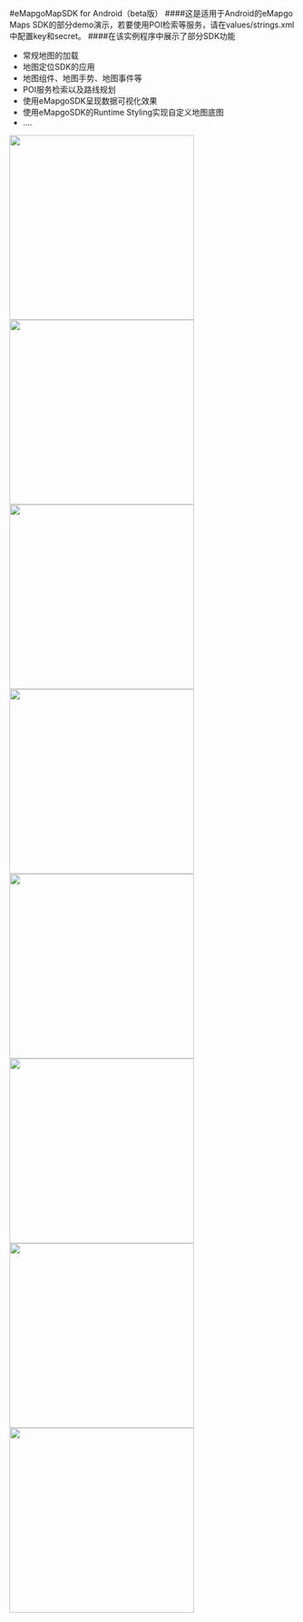 #eMapgoMapSDK for Android（beta版）
####这是适用于Android的eMapgo Maps SDK的部分demo演示，若要使用POI检索等服务，请在values/strings.xml中配置key和secret。
####在该实例程序中展示了部分SDK功能
* 常规地图的加载
* 地图定位SDK的应用
* 地图组件、地图手势、地图事件等
* POI服务检索以及路线规划
* 使用eMapgoSDK呈现数据可视化效果
* 使用eMapgoSDK的Runtime Styling实现自定义地图底图
* ....


<img src="./screens/emapgo-android-sdk-screen-1.png" width="325"/> 
<img src="./screens/emapgo-android-sdk-screen-8.png" width="325"/> 
<img src="./screens/emapgo-android-sdk-screen-2.png" width="325"/> 
<img src="./screens/emapgo-android-sdk-screen-3.png" width="325"/> 
<img src="./screens/emapgo-android-sdk-screen-4.png" width="325"/> 
<img src="./screens/emapgo-android-sdk-screen-5.png" width="325"/> 
<img src="./screens/emapgo-android-sdk-screen-6.png" width="325"/> 
<img src="./screens/emapgo-android-sdk-screen-7.png" width="325"/> 